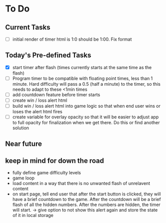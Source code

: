 # To Do

## Current Tasks
- [ ] initial render of timer html is 1:0 should be 1:00. Fix format

## Today's Pre-defined Tasks
- [x] start timer after flash (times currently starts at the same time as the flash)
- [ ] Program timer to be compatible with floating point times, less than 1 minute. Hard difficulty will pass a 0.5 (half a minute) to the timer, so this needs to adapt to these <1min times
- [ ] add countdown feature before timer starts
- [ ] create win / loss alert html
- [ ] build win / loss alert html into game logic so that when end user wins or loses the alert html fires
- [ ] create variable for overlay opacity so that it will be easier to adjust app to full opacity for finalization when we get there. Do this or find another solution

## Near future

## keep in mind for down the road
- fully define game difficulty levels
- game loop
- load content in a way that there is no unwanted flash of unrelavent content
- on start page, tell end user that after the start button is clicked, they will have a brief countdown to the game. After the countdown will be a brief flash of all the hidden numbers. After the numbers are hidden, the timer will start. -> give option to not show this alert again and store the state of it in local storage
